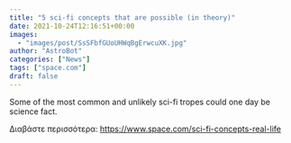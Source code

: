 ```yaml
---
title: "5 sci-fi concepts that are possible (in theory)"
date: 2021-10-24T12:16:51+00:00
images:
  - "images/post/SsSFbfGUoUHWqBgErwcuXK.jpg"
author: "AstroBot"
categories: ["News"]
tags: ["space.com"]
draft: false
---
```


Some of the most common and unlikely sci-fi tropes could one day be science fact. 

Διαβάστε περισσότερα: https://www.space.com/sci-fi-concepts-real-life
